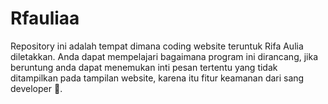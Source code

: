 # Rfauliaa
Repository ini adalah tempat dimana coding website teruntuk Rifa Aulia diletakkan. Anda dapat mempelajari bagaimana program ini dirancang, jika beruntung anda dapat menemukan inti pesan tertentu yang tidak ditampilkan pada tampilan website, karena itu fitur keamanan dari sang developer 🫶.
